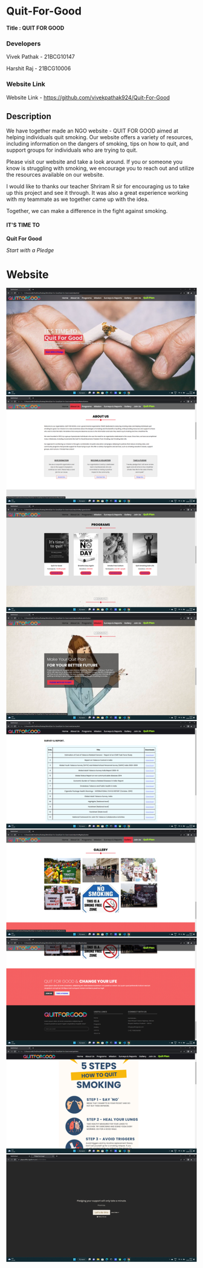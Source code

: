 # Quit-For-Good

**Title : QUIT FOR GOOD**

### Developers
Vivek Pathak - 21BCG10147

Harshit Raj - 21BCG10006


### Website Link

Website Link - https://github.com/vivekpathak924/Quit-For-Good


## Description

We have together made an NGO website - QUIT FOR GOOD aimed at helping individuals quit smoking. Our website offers a variety of resources, including information on the dangers of smoking, tips on how to quit, and support groups for individuals who are trying to quit.

Please visit our website and take a look around. If you or someone you know is struggling with smoking, we encourage you to reach out and utilize the resources available on our website.

I would like to thanks our teacher Shriram R sir for encouraging us to take up this project and see it through. It was also a great experience working with my teammate as we together came up with the idea.

Together, we can make a difference in the fight against smoking. 


#### IT'S TIME TO
**Quit For Good**

*Start with a Pledge*


# Website

![](https://github.com/vivekpathak924/vivekpathak924/blob/main/Screenshot%202023-01-26%20002520.png?raw=true)
![](https://github.com/vivekpathak924/vivekpathak924/blob/main/Screenshot%202023-01-26%20002604.png?raw=true)
![](https://github.com/vivekpathak924/vivekpathak924/blob/main/Screenshot%202023-01-26%20002624.png?raw=true)
![](https://github.com/vivekpathak924/vivekpathak924/blob/main/Screenshot%202023-01-26%20002636.png?raw=true)
![](https://github.com/vivekpathak924/vivekpathak924/blob/main/Screenshot%202023-01-26%20002648.png?raw=true)
![](https://github.com/vivekpathak924/vivekpathak924/blob/main/Screenshot%202023-01-26%20002705.png?raw=true)
![](https://github.com/vivekpathak924/vivekpathak924/blob/main/Screenshot%202023-01-26%20002717.png?raw=true)
![](https://github.com/vivekpathak924/vivekpathak924/blob/main/Screenshot%202023-01-26%20002731.png?raw=true)
![](https://github.com/vivekpathak924/vivekpathak924/blob/main/Screenshot%202023-01-26%20002749.png?raw=true)







